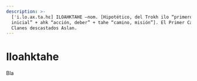 ```yaml
---
description: >-
  [ˈi.lo.ax.ta.hɛ] ILOAHKTAHE –nom. [Hipotético, del Trokh ilo “primero,
  inicial” + ahk “acción, deber” + tahe “camino, misión”]. El Primer Camino.
  Clanes descastados Aslan.
---
```


# Iloahktahe

Bla
